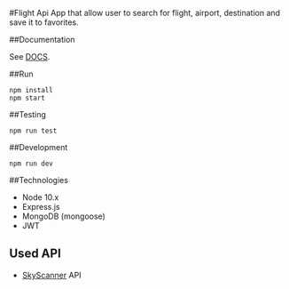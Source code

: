#Flight Api
App that allow user to search for flight, airport, destination and save it to favorites.

##Documentation

See [DOCS](//).

##Run

```
npm install
npm start
```

##Testing

```
npm run test
```

##Development
```
npm run dev
```

##Technologies

* Node 10.x
* Express.js
* MongoDB (mongoose)
* JWT

## Used API
* [SkyScanner](https://rapidapi.com/skyscanner/api/skyscanner-flight-search) API
